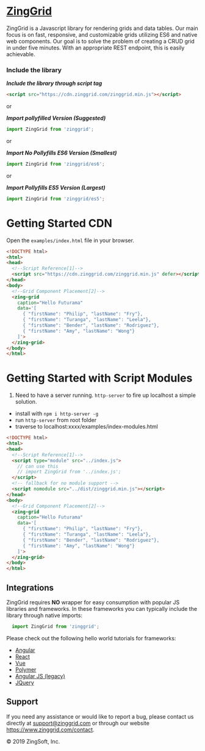 # [ZingGrid](https://www.zinggrid.com)

ZingGrid is a Javascript library for rendering grids and data tables. Our main focus is on fast, responsive, and customizable grids utilizing ES6 and native web components. Our goal is to solve the problem of creating a CRUD grid in under five minutes. With an appropriate REST endpoint, this is easily achievable.

### Include the library


***Include the library through script tag***

```html
<script src="https://cdn.zinggrid.com/zinggrid.min.js"></script>
```

or

***Import pollyfilled Version (Suggested)***

```js
import ZingGrid from 'zinggrid';
```

or

***Import No Pollyfills ES6 Version (Smallest)***

```js
import ZingGrid from 'zinggrid/es6';
```

or

***Import Pollyfills ES5 Version (Largest)***

```js
import ZingGrid from 'zinggrid/es5';
```

# Getting Started CDN

Open the `examples/index.html` file in your browser.

```html
<!DOCTYPE html>
<html>
<head>
  <!--Script Reference[1]-->
  <script src="https://cdn.zinggrid.com/zinggrid.min.js" defer></script>
</head>
<body>
  <!--Grid Component Placement[2]-->
  <zing-grid
    caption="Hello Futurama"
    data='[
      { "firstName": "Philip", "lastName": "Fry"},
      { "firstName": "Turanga", "lastName": "Leela"},
      { "firstName": "Bender", "lastName": "Rodriguez"},
      { "firstName": "Amy", "lastName": "Wong"}
    ]'>
  </zing-grid>
</body>
</html>
```

# Getting Started with Script Modules

1. Need to have a server running. `http-server` to fire up localhost a simple solution. 
  - install with `npm i http-server -g`
  - run `http-server` from root folder
  - traverse to localhost:xxxx/examples/index-modules.html

```html
<!DOCTYPE html>
<html>
<head>
  <!--Script Reference[1]-->
  <script type="module" src="../index.js">
    // can use this 
    // import ZingGrid from '../index.js';
  </script>
  <!-- fallback for no module support -->
  <script nomodule src="../dist/zinggrid.min.js"></script>
</head>
<body>
  <!--Grid Component Placement[2]-->
  <zing-grid
    caption="Hello Futurama"
    data='[
      { "firstName": "Philip", "lastName": "Fry"},
      { "firstName": "Turanga", "lastName": "Leela"},
      { "firstName": "Bender", "lastName": "Rodriguez"},
      { "firstName": "Amy", "lastName": "Wong"}
    ]'>
  </zing-grid>
</body>
</html>
```

## Integrations

ZingGrid requires **NO** wrapper for easy consumption with popular JS libraries and frameworks. In these frameworks you can typically include the library through native imports:

```js
  import ZingGrid from 'zinggrid';
```

Please check out the following hello world tutorials for frameworks:

- [Angular](https://www.zinggrid.com/docs/angular)
- [React](https://www.zinggrid.com/docs/react)
- [Vue](https://www.zinggrid.com/docs/vue)
- [Polymer](https://www.zinggrid.com/docs/polymer)
- [Angular JS (legacy)](https://www.zinggrid.com/docs/angularjs)
- [JQuery](https://www.zinggrid.com/docs/jquery)

## Support 

If you need any assistance or would like to report a bug, please contact us directly at support@zinggrid.com or through our website https://www.zinggrid.com/contact.


&copy; 2019 ZingSoft, Inc.
